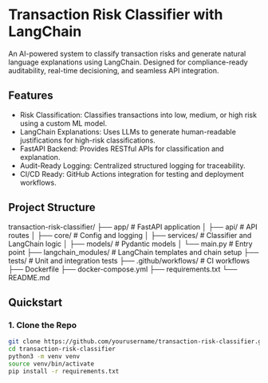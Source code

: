 # Transaction Risk Classifier with LangChain

An AI-powered system to classify transaction risks and generate natural language explanations using LangChain. Designed for compliance-ready auditability, real-time decisioning, and seamless API integration.

## Features

- Risk Classification: Classifies transactions into low, medium, or high risk using a custom ML model.
- LangChain Explanations: Uses LLMs to generate human-readable justifications for high-risk classifications.
- FastAPI Backend: Provides RESTful APIs for classification and explanation.
- Audit-Ready Logging: Centralized structured logging for traceability.
- CI/CD Ready: GitHub Actions integration for testing and deployment workflows.

## Project Structure

transaction-risk-classifier/ ├── app/ # FastAPI application │ ├── api/ # API routes │ ├── core/ # Config and logging │ ├── services/ # Classifier and LangChain logic │ ├── models/ # Pydantic models │ └── main.py # Entry point ├── langchain_modules/ # LangChain templates and chain setup ├── tests/ # Unit and integration tests ├── .github/workflows/ # CI workflows ├── Dockerfile ├── docker-compose.yml ├── requirements.txt └── README.md

## Quickstart

### 1. Clone the Repo
```bash
git clone https://github.com/yourusername/transaction-risk-classifier.git
cd transaction-risk-classifier
python3 -m venv venv
source venv/bin/activate
pip install -r requirements.txt
